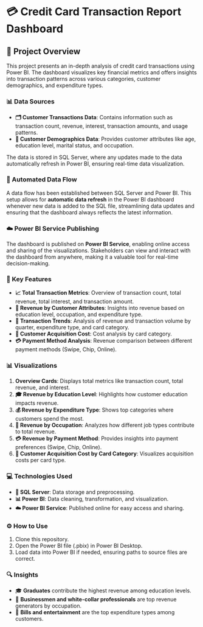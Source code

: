 # 💳 Credit Card Transaction Report Dashboard

## 📝 Project Overview

This project presents an in-depth analysis of credit card transactions using Power BI. The dashboard visualizes key financial metrics and offers insights into transaction patterns across various categories, customer demographics, and expenditure types.

### 📊 Data Sources

- **🗂 Customer Transactions Data**: Contains information such as transaction count, revenue, interest, transaction amounts, and usage patterns.
- **👥 Customer Demographics Data**: Provides customer attributes like age, education level, marital status, and occupation.

The data is stored in SQL Server, where any updates made to the data automatically refresh in Power BI, ensuring real-time data visualization.

### 🔄 Automated Data Flow

A data flow has been established between SQL Server and Power BI. This setup allows for **automatic data refresh** in the Power BI dashboard whenever new data is added to the SQL file, streamlining data updates and ensuring that the dashboard always reflects the latest information.

### ☁️ Power BI Service Publishing

The dashboard is published on **Power BI Service**, enabling online access and sharing of the visualizations. Stakeholders can view and interact with the dashboard from anywhere, making it a valuable tool for real-time decision-making.

### 🌟 Key Features

- **📈 Total Transaction Metrics**: Overview of transaction count, total revenue, total interest, and transaction amount.
- **🏫 Revenue by Customer Attributes**: Insights into revenue based on education level, occupation, and expenditure type.
- **📅 Transaction Trends**: Analysis of revenue and transaction volume by quarter, expenditure type, and card category.
- **💸 Customer Acquisition Cost**: Cost analysis by card category.
- **💳 Payment Method Analysis**: Revenue comparison between different payment methods (Swipe, Chip, Online).

### 📊 Visualizations

1. **Overview Cards**: Displays total metrics like transaction count, total revenue, and interest.
2. **🎓 Revenue by Education Level**: Highlights how customer education impacts revenue.
3. **💰 Revenue by Expenditure Type**: Shows top categories where customers spend the most.
4. **👔 Revenue by Occupation**: Analyzes how different job types contribute to total revenue.
5. **💳 Revenue by Payment Method**: Provides insights into payment preferences (Swipe, Chip, Online).
6. **🧮 Customer Acquisition Cost by Card Category**: Visualizes acquisition costs per card type.

### 💻 Technologies Used

- **💾 SQL Server**: Data storage and preprocessing.
- **📊 Power BI**: Data cleaning, transformation, and visualization.
- **☁️ Power BI Service**: Published online for easy access and sharing.

### ⚙️ How to Use

1. Clone this repository.
2. Open the Power BI file (.pbix) in Power BI Desktop.
3. Load data into Power BI if needed, ensuring paths to source files are correct.

### 🔍 Insights

- 🎓 **Graduates** contribute the highest revenue among education levels.
- 👔 **Businessmen and white-collar professionals** are top revenue generators by occupation.
- 🛒 **Bills and entertainment** are the top expenditure types among customers.
